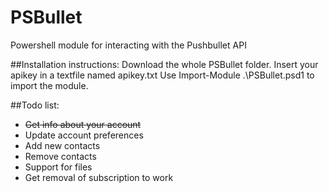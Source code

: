 # PSBullet
Powershell module for interacting with the Pushbullet API

##Installation instructions:
Download the whole PSBullet folder.
Insert your apikey in a textfile named apikey.txt
Use Import-Module .\PSBullet.psd1 to import the module.

##Todo list:
* ~~Get info about your account~~
* Update account preferences
* Add new contacts
* Remove contacts
* Support for files
* Get removal of subscription to work
